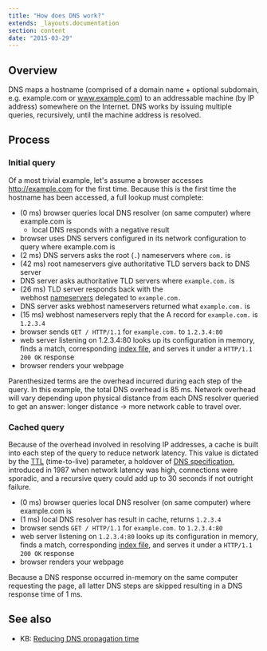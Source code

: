```yaml
---
title: "How does DNS work?"
extends: _layouts.documentation
section: content
date: "2015-03-29"
---
```


## Overview

DNS maps a hostname (comprised of a domain name + optional subdomain, e.g. example.com or www.example.com) to an addressable machine (by IP address) somewhere on the Internet. DNS works by issuing multiple queries, recursively, until the machine address is resolved.

## Process

### Initial query

Of a most trivial example, let's assume a browser accesses http://example.com for the first time. Because this is the first time the hostname has been accessed, a full lookup must complete:

- (0 ms) browser queries local DNS resolver (on same computer) where example.com is
    - local DNS responds with a negative result
- browser uses DNS servers configured in its network configuration to query where example.com is
- (2 ms) DNS servers asks the root (`.`) nameservers where `com.` is
- (42 ms) root nameservers give authoritative TLD servers back to DNS server
- DNS server asks authoritative TLD servers where `example.com.` is
- (26 ms) TLD server responds back with the webhost [nameservers](/docs/dns/nameserver-settings/ "Nameserver settings") delegated to `example.com.`
- DNS server asks webhost nameservers returned what `example.com.` is
- (15 ms) webhost nameservers reply that the A record for `example.com.` is `1.2.3.4`
- browser sends `GET / HTTP/1.1` for `example.com.` to `1.2.3.4:80`
- web server listening on 1.2.3.4:80 looks up its configuration in memory, finds a match, corresponding [index file](/docs/web-content/where-is-site-content-served-from/ "Where is site content served from?"), and serves it under a `HTTP/1.1 200 OK` response
- browser renders your webpage

Parenthesized terms are the overhead incurred during each step of the query. In this example, the total DNS overhead is 85 ms. Network overhead will vary depending upon physical distance from each DNS resolver queried to get an answer: longer distance -> more network cable to travel over.

### Cached query

Because of the overhead involved in resolving IP addresses, a cache is built into each step of the query to reduce network latency. This value is dictated by the [TTL](/docs/dns/how-long-does-dns-propagation-take/ "How long does DNS propagation take?") (time-to-live) parameter, a holdover of [DNS specification](https://tools.ietf.org/html/rfc1034#page-12), introduced in 1987 when network latency was high, connections were sporadic, and a recursive query could add up to 30 seconds if not outright failure.

- (0 ms) browser queries local DNS resolver (on same computer) where example.com is
- (1 ms) local DNS resolver has result in cache, returns `1.2.3.4`
- browser sends `GET / HTTP/1.1` for `example.com.` to `1.2.3.4:80`
- web server listening on `1.2.3.4:80` looks up its configuration in memory, finds a match, corresponding [index file](/docs/web-content/where-is-site-content-served-from/ "Where is site content served from?"), and serves it under a `HTTP/1.1 200 OK` response
- browser renders your webpage

Because a DNS response occurred in-memory on the same computer requesting the page, all latter DNS steps are skipped resulting in a DNS response time of 1 ms.

## See also

- KB: [Reducing DNS propagation time](/docs/dns/reducing-dns-propagation-time/ "Reducing DNS propagation time")
